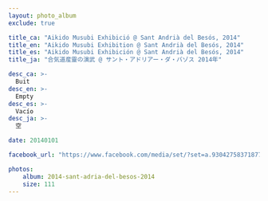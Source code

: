```yaml
---
layout: photo_album
exclude: true

title_ca: "Aikido Musubi Exhibició @ Sant Andrià del Besós, 2014"
title_en: "Aikido Musubi Exhibition @ Sant Andrià del Besós, 2014"
title_es: "Aikido Musubi Exhibición @ Sant Andrià del Besós, 2014"
title_ja: "合気道産靈の演武 @ サント・アドリアー・ダ・バゾス 2014年"

desc_ca: >-
  Buit
desc_en: >-
  Empty
desc_es: >-
  Vacío
desc_ja: >-
  空

date: 20140101

facebook_url: "https://www.facebook.com/media/set/?set=a.930427583718779"

photos:
    album: 2014-sant-adria-del-besos-2014
    size: 111
---
```

